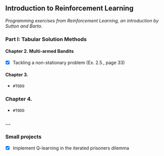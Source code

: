 ## Introduction to Reinforcement Learning 

_Programming exercises from Reinforcement Learning, an introduction by Sutton and Barto._

### Part I: Tabular Solution Methods

#### Chapter 2. Multi-armed Bandits

- [x] Tackling a non-stationary problem (Ex. 2.5., page 33)

#### Chapter 3. 

- `#TODO`

### Chapter 4. 

- `#TODO`


### ...

### Small projects

- [x] Implement Q-learning in the iterated prisoners dilemma
